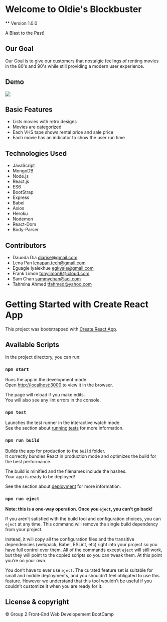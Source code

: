 # Welcome to Oldie's Blockbuster

** Version 1.0.0

A Blast to the Past!

## Our Goal

Our Goal is to give our customers that nostalgic feelings of renting movies in the 80's and 90's while still providing a modern user experience.

## Demo

![](/project2Screenshot.png)

## Basic Features

- Lists movies with retro designs
- Movies are categorized 
- Each VHS tape shows rental price and sale price
- Each movie has an indicator to show the user run time

## Technologies Used 

- JavaScript
- MongoDB
- Node.js
- React.js
- ES6
- BootStrap
- Express
- Babel
- Axios
- Heroku
- Nodemon
- React-Dom
- Body-Parser

## Contributors

- Dauoda Dia <diarise@gmail.com>
- Lena Pan <lenapan.tech@gmail.com>
- Eguagie Iyalekhue <egkyale@gmail.com>
- Frank Limon <tonylimon8@icloud.com>
- Sam Chan <sammychan@aol.com>
- Tahmina Ahmed <tfahmed@yahoo.com>


# Getting Started with Create React App

This project was bootstrapped with [Create React App](https://github.com/facebook/create-react-app).

## Available Scripts

In the project directory, you can run:

### `npm start`

Runs the app in the development mode.\
Open [http://localhost:3000](http://localhost:3000) to view it in the browser.

The page will reload if you make edits.\
You will also see any lint errors in the console.

### `npm test`

Launches the test runner in the interactive watch mode.\
See the section about [running tests](https://facebook.github.io/create-react-app/docs/running-tests) for more information.

### `npm run build`

Builds the app for production to the `build` folder.\
It correctly bundles React in production mode and optimizes the build for the best performance.

The build is minified and the filenames include the hashes.\
Your app is ready to be deployed!

See the section about [deployment](https://facebook.github.io/create-react-app/docs/deployment) for more information.

### `npm run eject`

**Note: this is a one-way operation. Once you `eject`, you can’t go back!**

If you aren’t satisfied with the build tool and configuration choices, you can `eject` at any time. This command will remove the single build dependency from your project.

Instead, it will copy all the configuration files and the transitive dependencies (webpack, Babel, ESLint, etc) right into your project so you have full control over them. All of the commands except `eject` will still work, but they will point to the copied scripts so you can tweak them. At this point you’re on your own.

You don’t have to ever use `eject`. The curated feature set is suitable for small and middle deployments, and you shouldn’t feel obligated to use this feature. However we understand that this tool wouldn’t be useful if you couldn’t customize it when you are ready for it.

## License & copyright

© Group 2 Front-End Web Developement BootCamp